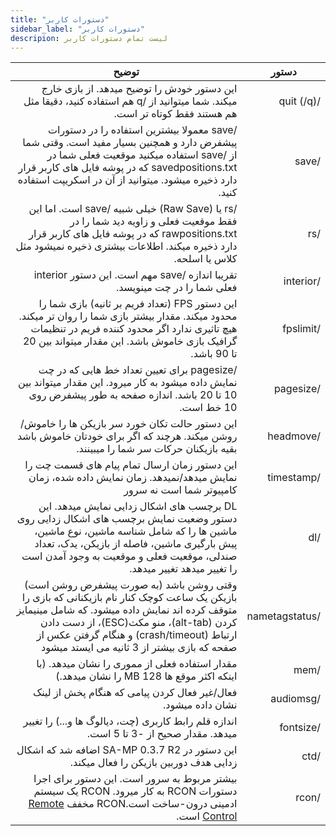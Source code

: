 ```yaml
---
title: "دستورات کاربر"
sidebar_label: "دستورات کاربر"
descripion: لیست تمام دستورات کاربر
---
```


<div dir="rtl" style={{ textAlign: "right" }}>

| دستور        | توضیح                                                                                                                                                                                                                                                                                                          |
| -------------- | -------------------------------------------------------------------------------------------------------------------------------------------------------------------------------------------------------------------------------------------------------------------------------------------------------------------- |
| /quit (/q)     | این دستور خودش را توضیح میدهد. از بازی خارج میکند. شما میتوانید از /q هم استفاده کنید، دقیقا مثل هم هستند فقط کوتاه تر است.                                                                     |
| /save          | /save معمولا بیشترین استفاده را در دستورات پیشفرض دارد و همچنین بسیار مفید است. وقتی شما از /save استفاده میکنید موقعیت فعلی شما در savedpositions.txt که در پوشه فایل های کاربر قرار دارد ذخیره میشود. میتوانید از آن در اسکریپت استفاده کنید.                                                                             |
| /rs            | /rs یا (Raw Save) خیلی شبیه /save است. اما این فقط موقعیت فعلی و زاویه دید شما را در rawpositions.txt که در پوشه فایل های کاربر قرار دارد ذخیره میکند. اطلاعات بیشتری ذخیره نمیشود مثل کلاس یا اسلحه.                                                                                                                     |
| /interior      | تقریبا اندازه /save مهم است. این دستور interior فعلی شما را در چت مینویسد.                                                                                                                                                                                                                            |
| /fpslimit      | این دستور FPS (تعداد فریم بر ثانیه) بازی شما را محدود میکند. مقدار بیشتر بازی شما را روان تر میکند. هیچ تاثیری ندارد اگر محدود کننده فریم در تنظیمات گرافیک بازی خاموش باشد. این مقدار میتواند بین 20 تا 90 باشد.                                                                                       |
| /pagesize      | /pagesize برای تعیین تعداد خط هایی که در چت نمایش داده میشود به کار میرود. این مقدار میتواند بین 10 تا 20 باشد. اندازه صفحه به طور پیشفرض روی 10 خط است.                                                                                                                                                                               |
| /headmove      | این دستور حالت تکان خورد سر بازیکن ها را خاموش/روشن میکند. هرچند که اگر برای خودتان خاموش باشد بقیه بازیکنان حرکات سر شما را میبینند.                                                                                                                                                                           |
| /timestamp     | این دستور زمان ارسال تمام پیام های قسمت چت را نمایش میدهد/نمیدهد. زمان نمایش داده شده، زمان کامپیوتر شما است نه سرور                                                                                                                                                                     |
| /dl            | DL برچسب های اشکال زدایی نمایش میدهد. این دستور وضعیت نمایش برچسب های اشکال زدایی روی ماشین ها را که شامل شناسه ماشین، نوع ماشین، پیش بارگیری ماشین، فاصله از بازیکن، یدک، تعداد صندلی، موقعیت فعلی و موقعیت به وجود آمدن است را تغییر میدهد تغییر میدهد.                                                                     |
| /nametagstatus | وقتی روشن باشد (به صورت پیشفرض روشن است) بازیکن یک ساعت کوچک کنار نام بازیکنانی که بازی را متوقف کرده اند نمایش داده میشود. که شامل مینیمایز کردن (alt-tab)، منو مکث(ESC)، از دست دادن ارتباط (crash/timeout) و هنگام گرفتن عکس از صفحه که بازی بیشتر از 3 ثانیه می ایستد میشود |
| /mem           | مقدار استفاده فعلی از مموری را نشان میدهد. (با اینکه اکثر موقع ها 128 MB را نشان میدهد.)                                                                                                                                                                                                                                 |
| /audiomsg      | فعال/غیر فعال کردن پیامی که هنگام پخش از لینک نشان داده میشود.                                                                                                                                                                                                                                         |
| /fontsize      | اندازه قلم رابط کاربری (چت، دیالوگ ها و...) را تغییر میدهد. مقدار صحیح از -3 تا 5 است.                                                                                                                                                                                                                                     |
| /ctd           | این دستور در SA-MP 0.3.7 R2 اضافه شد که اشکال زدایی هدف دوربین بازیکن را فعال میکند.                                                                                                                                                                                                                |
| /rcon          | بیشتر مربوط به سرور است. این دستور برای اجرا دستورات RCON به کار میرود. RCON یک سیستم ادمینی درون-ساخت است.RCON مخفف [Remote Control](../server/ControllingServer#using-rcon) است.                                                                                                       |

</div>